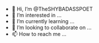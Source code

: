 - 👋 Hi, I’m @TheSHYBADASSPOET
- 👀 I’m interested in ...
- 🌱 I’m currently learning ...
- 💞️ I’m looking to collaborate on ...
- 📫 How to reach me ...

<!---
TheSHYBADASSPOET/TheSHYBADASSPOET is a ✨ special ✨ repository because its `README.md` (this file) appears on your GitHub profile.
You can click the Preview link to take a look at your changes.
--->
